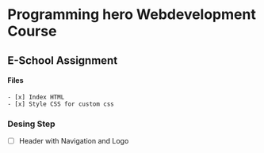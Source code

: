 # Programming hero Webdevelopment Course

## E-School Assignment

#### Files
    - [x] Index HTML
    - [x] Style CSS for custom css


### Desing Step
- [ ] Header with Navigation and Logo
